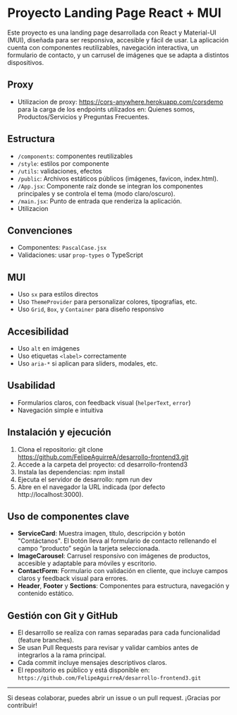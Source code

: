 # Proyecto Landing Page React + MUI

Este proyecto es una landing page desarrollada con React y Material-UI (MUI), diseñada para ser responsiva, accesible y fácil de usar. La aplicación cuenta con componentes reutilizables, navegación interactiva, un formulario de contacto, y un carrusel de imágenes que se adapta a distintos dispositivos.

## Proxy
- Utilizacion de proxy: https://cors-anywhere.herokuapp.com/corsdemo para la carga de los endpoints utilizados en: Quienes somos, Productos/Servicios y Preguntas Frecuentes. 

## Estructura
- `/components`: componentes reutilizables
- `/style`: estilos por componente
- `/utils`: validaciones, efectos
- `/public`: Archivos estáticos públicos (imágenes, favicon, index.html).
- `/App.jsx`: Componente raíz donde se integran los componentes principales y se controla el tema (modo claro/oscuro).
- `/main.jsx`: Punto de entrada que renderiza la aplicación.
- Utilizacion

## Convenciones
- Componentes: `PascalCase.jsx`
- Validaciones: usar `prop-types` o TypeScript

## MUI
- Uso `sx` para estilos directos
- Uso `ThemeProvider` para personalizar colores, tipografías, etc.
- Uso `Grid`, `Box`, y `Container` para diseño responsivo

## Accesibilidad
- Uso `alt` en imágenes
- Uso etiquetas `<label>` correctamente
- Uso `aria-*` si aplican para sliders, modales, etc.

## Usabilidad
- Formularios claros, con feedback visual (`helperText`, `error`)
- Navegación simple e intuitiva

## Instalación y ejecución
1. Clona el repositorio: git clone https://github.com/FelipeAguirreA/desarrollo-frontend3.git
2. Accede a la carpeta del proyecto: cd desarrollo-frontend3
3. Instala las dependencias: npm install
4. Ejecuta el servidor de desarrollo: npm run dev
5. Abre en el navegador la URL indicada (por defecto http://localhost:3000).

## Uso de componentes clave
- **ServiceCard**: Muestra imagen, título, descripción y botón "Contáctanos". El botón lleva al formulario de contacto rellenando el campo “producto” según la tarjeta seleccionada.
- **ImageCarousel**: Carrusel responsivo con imágenes de productos, accesible y adaptable para móviles y escritorio.
- **ContactForm**: Formulario con validación en cliente, que incluye campos claros y feedback visual para errores.
- **Header**, **Footer** y **Sections**: Componentes para estructura, navegación y contenido estático.

## Gestión con Git y GitHub
- El desarrollo se realiza con ramas separadas para cada funcionalidad (feature branches).
- Se usan Pull Requests para revisar y validar cambios antes de integrarlos a la rama principal.
- Cada commit incluye mensajes descriptivos claros.
- El repositorio es público y está disponible en: `https://github.com/FelipeAguirreA/desarrollo-frontend3.git`

---

Si deseas colaborar, puedes abrir un issue o un pull request. ¡Gracias por contribuir!
